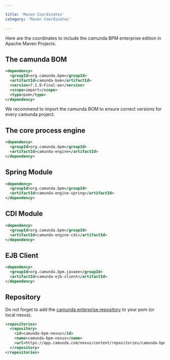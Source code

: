 ```yaml
---

title: 'Maven Coordinates'
category: 'Maven Coordinates'

---
```



Here are the coordinates to include the camunda BPM enterprise edition in Apache Maven Projects.

## The camunda BOM

```xml
<dependency>
  <groupId>org.camunda.bpm</groupId>
  <artifactId>camunda-bom</artifactId>
  <version>7.1.0-Final-ee</version>
  <scope>import</scope>
  <type>pom</type>
</dependency>
```

<div class="alert alert-info">
  We recommend to import the camunda BOM to ensure correct versions for every camunda project.
</div>



## The core process engine

```xml
<dependency>
  <groupId>org.camunda.bpm</groupId>
  <artifactId>camunda-engine</artifactId>
</dependency>
```


## Spring Module

```xml
<dependency>
  <groupId>org.camunda.bpm</groupId>
  <artifactId>camunda-engine-spring</artifactId>
</dependency>
```


## CDI Module

```xml
<dependency>
  <groupId>org.camunda.bpm</groupId>
  <artifactId>camunda-engine-cdi</artifactId>
</dependency>
```


## EJB Client

```xml
<dependency>
  <groupId>org.camunda.bpm.javaee</groupId>
  <artifactId>camunda-ejb-client</artifactId>
</dependency>
```


## Repository

Do not forget to add the [camunda enterprise repository](https://app.camunda.com/nexus/content/repositories/camunda-bpm-ee) to your pom (or local nexus).

```xml
<repositories>
  <repository>
    <id>camunda-bpm-nexus</id>
    <name>camunda-bpm-nexus</name>
    <url>https://app.camunda.com/nexus/content/repositories/camunda-bpm-ee</url>
  </repository>
</repositories>
```
